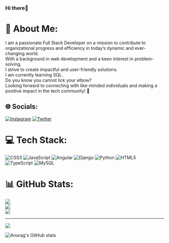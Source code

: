### Hi there👋
# 💫 About Me:
I am a passionate Full Stack Developer on a mission to contribute to organizational progress and efficiency in today’s dynamic and ever-changing world. <br>With a  background in web development and a keen interest in problem-solving.<br> I strive to create impactful and user-friendly solutions.<br>I am currently learning SQL.<br>Do you know you cannot lick your elbow?  <br>Looking forward to connecting with like-minded individuals and making a positive impact in the tech community! 🚀


## 🌐 Socials:
[![Instagram](https://img.shields.io/badge/Instagram-%23E4405F.svg?logo=Instagram&logoColor=white)](https://instagram.com/airman_dogz) [![Twitter](https://img.shields.io/badge/Twitter-%231DA1F2.svg?logo=Twitter&logoColor=white)](https://twitter.com/Airman_dogz) 

# 💻 Tech Stack:
![CSS3](https://img.shields.io/badge/css3-%231572B6.svg?style=for-the-badge&logo=css3&logoColor=white) ![JavaScript](https://img.shields.io/badge/javascript-%23323330.svg?style=for-the-badge&logo=javascript&logoColor=%23F7DF1E) ![Angular](https://img.shields.io/badge/angular-%23DD0031.svg?style=for-the-badge&logo=angular&logoColor=white) ![Django](https://img.shields.io/badge/django-%23092E20.svg?style=for-the-badge&logo=django&logoColor=white) ![Python](https://img.shields.io/badge/python-3670A0?style=for-the-badge&logo=python&logoColor=ffdd54) ![HTML5](https://img.shields.io/badge/html5-%23E34F26.svg?style=for-the-badge&logo=html5&logoColor=white) ![TypeScript](https://img.shields.io/badge/typescript-%23007ACC.svg?style=for-the-badge&logo=typescript&logoColor=white) ![MySQL](https://img.shields.io/badge/mysql-%2300f.svg?style=for-the-badge&logo=mysql&logoColor=white)
# 📊 GitHub Stats:
![](https://github-readme-stats.vercel.app/api?username=hermy123&theme=dark&hide_border=false&include_all_commits=false&count_private=false)<br/>
![](https://github-readme-streak-stats.herokuapp.com/?user=hermy123&theme=dark&hide_border=false)<br/>
![](https://github-readme-stats.vercel.app/api/top-langs/?username=hermy123&theme=dark&hide_border=false&include_all_commits=false&count_private=false&layout=compact)

---
[![](https://visitcount.itsvg.in/api?id=hermy123&icon=0&color=0)](https://visitcount.itsvg.in)

<!-- Proudly created with GPRM ( https://gprm.itsvg.in ) -->

![Anurag's GitHub stats](https://github-readme-stats.vercel.app/api?username=hermy123&theme=dark&show_icons=true)
